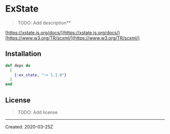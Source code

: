 # ExState

> TODO: Add description**


[https://xstate.js.org/docs/](https://xstate.js.org/docs/)
[https://www.w3.org/TR/scxml/](https://www.w3.org/TR/scxml/)


## Installation

```elixir
def deps do
  [
    {:ex_state, "~> 1.1.0"}
  ]
end
```

## License

> TODO: Add license

----
Created:  2020-03-25Z
